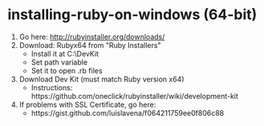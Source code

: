 # installing-ruby-on-windows (64-bit)


1. Go here: http://rubyinstaller.org/downloads/
2. Download: Rubyx64 from "Ruby Installers" 
	<ul>
		<li>Install it at C:\DevKit</li>
		<li>Set path variable</li> 
		<li>Set it to open .rb files</li>
	</ul> 
3. Download Dev Kit (must match Ruby version x64)
	<ul><li>Instructions: https://github.com/oneclick/rubyinstaller/wiki/development-kit</li></ul>
4. If problems with SSL Certificate, go here: 
	<ul><li>https://gist.github.com/luislavena/f064211759ee0f806c88</ul></li>
